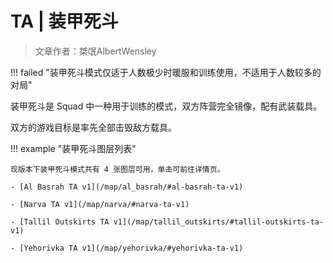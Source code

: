 # TA | 装甲死斗

> 文章作者：桀氓AlbertWensley

!!! failed "装甲死斗模式仅适于人数极少时暖服和训练使用，不适用于人数较多的对局"

装甲死斗是 Squad 中一种用于训练的模式，双方阵营完全镜像，配有武装载具。

双方的游戏目标是率先全部击毁敌方载具。

!!! example "装甲死斗图层列表"

    现版本下装甲死斗模式共有 4 张图层可用，单击可前往详情页。

    - [Al Basrah TA v1](/map/al_basrah/#al-basrah-ta-v1)
    
    - [Narva TA v1](/map/narva/#narva-ta-v1)
    
    - [Tallil Outskirts TA v1](/map/tallil_outskirts/#tallil-outskirts-ta-v1)
    
    - [Yehorivka TA v1](/map/yehorivka/#yehorivka-ta-v1)